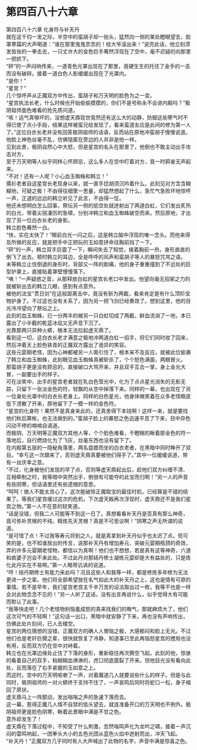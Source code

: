 # 第四百八十六章

第四百八十六章 化身符与补天丹\
就在这千钧一发之际，半空中的蛮胡子却一抬头，猛然向一侧的某处瞪眼望去，脸罩寒霜的大声喝道：“谁在那里鬼鬼祟祟的！给大爷滚出来！”说完此话，他立刻须发皆张的一拳击去，一只丈许大的金色巨手蓦然浮现在了空中，毫不迟疑的向那里一把抓下。\
“砰”的一声闷响传来，一道青色光罩出现在了那里，竟硬生生的托住了金手的一击而没有破碎。接着一道白色人影缓缓出现在了光罩内。\
“是你！”\
“星宫？”\
几个惊呼声从正魔双方中传出，蛮胡子和万天明的脸色为之一变。\
“星宫执法长老，什么时候也开始偷偷摸摸的，你们不是号称永不会进内殿吗？”极阴祖师面色难看的抢先质问道。\
“咳！运气真够坏的，没想虚天鼎现世竟然还有这么大的动静，防御这些寒气时不得已使了点小手段，结果这样被蛮兄给发现了。看来蛮道友应是此间的修为第一人了。”这位白衣长老并没有回答极阴祖师的话语，反而站在原地冲蛮胡子慢慢说道。他脸上神色丝毫不乱，仿佛隐匿在旁边的人并非是他一样。\
见到此景，极阴自然心中大怒，但是星宫的名头在那里了，他倒也不敢主动出手攻击对方。\
至于万天明等人似乎同样心怀顾忌，这么多人在空中盯着对方，竟一时鸦雀无声起来。\
“不对！还有一人呢？小心血玉蜘蛛和韩立！”\
儒衫老者自这星宫长老现身以来，就一直手捻胡须沉吟着什么。此刻见对方含含糊糊地，可疑之极！不由得往细里一思量，却猛然想起了什么，急忙气急败坏地惊呼一声，正退的远远的韩立听见了此言，不由得一怔。\
他还未想明白怎么回事，祭坛另一侧的低空处就迸射出了两道白虹，它们发出炙热的白光，带着尖锐凄厉的急啸，分别冲韩立和血玉蜘蛛破空而来。然后原地，才出现了另一位白衣长老的身影。\
韩立脸色蓦然一白。\
“快，实在太快了！”眼前白光一闪之后，这是韩立脑中浮现的唯一念头。而他来得及所做的反应，就是把手中正把玩的玉如意拼命往胸前挡了一下。\
“砰”的一声，韩立双手巨震了一下，瞬间失去了知觉，接着胸前一热，身形直直的倒飞了出去。顿时韩立的耳边，全是呼呼的风声和蛮胡子等人的暴怒咒骂之语。\
未等韩立止住倒退的身形时，背部又一阵的剧痛，他的身子重重撞到了不远处的巨型护罩上，直接贴着罩壁慢慢落下。\
“咦！”一声疑惑之音，从那释放白虹的星宫长老口中发出。他望向毫无招架之力的就被斩出去的韩立几眼，感到有点意外。\
被他的法宝“贯日剑”在这般距离击中，竟没有斩为两截，看来肯定是有什么顶阶宝物护身了。不过这也没有关系了，因为另一把飞剑已经奏效了。想到这里，他的目光冷冷望向了祭坛之上。\
此刻的血玉蜘蛛，已一分两半的被另一只白虹切成了两截，鲜血流淌了一地，本已露出了小半截的乾蓝冰焰又无声息下沉了。\
光靠那两只异种火蟒，根本无法拉起虚天鼎了。\
看到这一切，这白衣长老才满意之极地冲两道白虹一招手，将它们同时收了回来，然后冲着天上脸色铁青的正魔双方露出了诡异的笑容。\
这些元婴期老怪，因为心神都被另一人吸引住了，根本来不及反应，就被此位偷袭了韩立和血玉蜘蛛，此刻眼见血玉蜘蛛真被斩杀了，个个怒色满面，两眼冒火。\
那蛮胡子更是没有顾忌的，直接破口大骂开来，并且双手互击一掌，身上金光大冒，一副要出手的样子。\
可在淡笑中，出手的星宫老者就在乳白色莹光中，化为了点点星光消失的无影无踪，只留下一张淡金色的符，轻飘的从空中掉落下来。同样的一幕，也出现在了另一位身处光罩中的白衣长老身上。同样的白色星光，他身体微笑着在众多老怪眼皮低下溃散了开来，原地留下了一模一样的金色符。\
“星宫的化身符！果然不是真身来此的，还真舍得下本钱啊！这样一来，就是要找他们秋后算帐，也无法做到的。”蛮胡子脸上的暴怒之色迅速平息了下来，目中异色闪动不停的喃喃自语道。\
而极阴、万天明等正魔双方其他人等，个个脸色难看，干瞪眼的瞅着那金色的符一落地后，自行燃烧化为了飞灰，丝毫东西也没有留下了。\
在内殿第五层的一隐秘角落里，两名盘膝而坐的白衣老者，在黑暗中同时睁开了双目。“幸亏这一次跟来了，否则虚天鼎真要被他们得手了。”其中一位缓缓说道，带有一丝庆幸之意。\
“不过，化身被他们发现的早了点，否则等虚天鼎起出后，趁他们双方纠缠不清、互相牵制之时，我等暗中突然出手，倒很有可能夺的此宝而归啊！”另一人的声音有些阴寒，但话语里还有些遗憾的意思。\
“呵呵！做人不能太贪心了。这次能破除正魔取宝的最佳时机，已经算是不错的结果了。等我们星宫缓过这次的危机，下次虚天殿再次浮现时，虚天鼎还不是我们星宫之物。”第一人不在意的轻笑道。\
“话是没错，但我二人可能等不到这一日了。真想看看补天丹是否真有那么神奇，竟可弥补灵根的不纯，精炼先天灵根？真是不可思议啊！”阴寒之声无所谓的说道。\
“是可惜了点！不过我等寿元将到之人，就是真拿到补天丹似乎也太迟了点。但可笑的是，也不知谁放出的传言，说那补天丹有增加寿元、突破元婴期瓶颈的奇效，弄的许多元婴期老怪物，都信以为真啊！他们也不想想，若是真有这等神奇，六道和疯婆子岂会不来此处。不过此丹对那结丹修士凝练元婴却是大有益处的，只是炼化此丹实在不易啊。”第一人略带讥讽的说道。\
“哼！结丹期修士有能力来此吗？况且这些人和我等一样，都是修炼多年修为无法更进一步之辈。他们将全部希望放在名气如此大的补天丹之上，这也是情有可原的事情。若不是早年，我们星宫老宫主千辛万苦的设法取出过一枚，我等不也是一样会对此物念念不忘的！”另一人听了这话，没有出言再说什么，似乎觉得大有可能而默认了此事。\
“我等快走吧！几个老怪物别恼羞成怒的真来找我们的晦气，那就麻烦大了，他们这次可气的不轻啊！”这句话一出口，黑暗中就安静了下来，再也没有声响传出，仿佛此处片刻间，已人去楼空。\
星宫的两位猜想的没错，正魔双方的确人人懊恼之极，大感郁闷和脸上无光。不过他们也是老奸巨猾之辈，很快就恢复了冷静，知道事已至此再恼怒星宫的搅局也没有用，反而双方仍在空中对峙着。\
韩立也在光罩边缘处止住了下落的身形，重新稳住再次腾空飞起。此刻的他，惊骇的看着自己的双手，粘糊糊血淋淋的，虎口彻底震裂了开来。但他目光没有看向此处，反而落在了右手紧握的玉如意之上。\
而这时，空中的万天明咳嗽了一声，对着魔道几人就要说些什么的样子。但是与此同时，极阴祖师的一对火蟒终于支持不住了，一声哀鸣后同时将蛇口一松，身子缩回了原状。\
虚天鼎马上一阵颤动，发出嗡嗡之声的急速下落而去。\
这一幕，惹得正魔几人情不自禁的低头望去，就连准备开口的万天明也不例外。极阴祖师更是脸色阴寒，瞅着此景眼中满是不甘之色。\
意外却发生了！\
虚天鼎在下落过程中，不知受了什么刺激，忽然嗡鸣声化为龙吟之啸，接着一声沉闷的雷鸣响起，一团拳头大小的五色光团从蓝色火焰中迸射而出，冲天飞起。\
“补天丹！”正魔双方几乎同时有人大声喊出了此物的名字，声音中满是惊喜之色。
